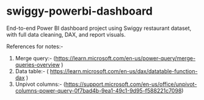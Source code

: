 # swiggy-powerbi-dashboard
End-to-end Power BI dashboard project using Swiggy restaurant dataset, with full data cleaning, DAX, and report visuals.




References for notes:- 

1. Merge query:- (https://learn.microsoft.com/en-us/power-query/merge-queries-overview )
3. Data table:-  ( https://learn.microsoft.com/en-us/dax/datatable-function-dax )
4. Unpivot columns:- (https://support.microsoft.com/en-us/office/unpivot-columns-power-query-0f7bad4b-9ea1-49c1-9d95-f588221c7098)
